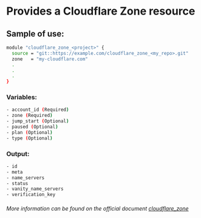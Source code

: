 # Provides a Cloudflare Zone resource

## Sample of use:

```bash
module "cloudflare_zone_<project>" {
  source = "git::https://example.com/cloudflare_zone_<my_repo>.git"
  zone   = "my-cloudflare.com"
  .
  .
  .
}
```

### Variables:

```bash
- account_id (Required)
- zone (Required)
- jump_start (Optional)
- paused (Optional)
- plan (Optional)
- type (Optional)
```

### Output:

```bash
- id
- meta
- name_servers
- status
- vanity_name_servers
- verification_key
```

###### More information can be found on the official document [cloudflare_zone](https://registry.terraform.io/providers/cloudflare/cloudflare/latest/docs/resources/zone)